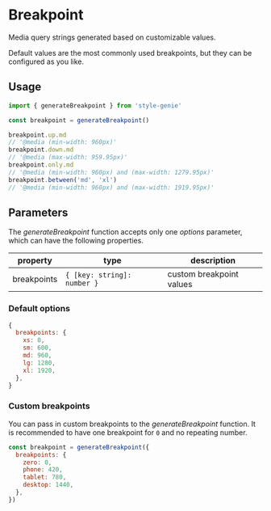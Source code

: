# Breakpoint

Media query strings generated based on customizable values.

Default values are the most commonly used breakpoints, but they can be configured as you like.

## Usage

```javascript
import { generateBreakpoint } from 'style-genie'

const breakpoint = generateBreakpoint()

breakpoint.up.md
// '@media (min-width: 960px)'
breakpoint.down.md
// '@media (max-width: 959.95px)'
breakpoint.only.md
// '@media (min-width: 960px) and (max-width: 1279.95px)'
breakpoint.between('md', 'xl')
// '@media (min-width: 960px) and (max-width: 1919.95px)'
```

## Parameters

The _generateBreakpoint_ function accepts only one _options_ parameter, which can have the following properties.

| property    | type                        | description              |
| ----------- | --------------------------- | ------------------------ |
| breakpoints | `{ [key: string]: number }` | custom breakpoint values |

### Default options

```javascript
{
  breakpoints: {
    xs: 0,
    sm: 600,
    md: 960,
    lg: 1280,
    xl: 1920,
  },
}
```

### Custom breakpoints

You can pass in custom breakpoints to the _generateBreakpoint_ function. It is recommended to have one breakpoint for `0` and no repeating number.

```javascript
const breakpoint = generateBreakpoint({
  breakpoints: {
    zero: 0,
    phone: 420,
    tablet: 780,
    desktop: 1440,
  },
})
```
